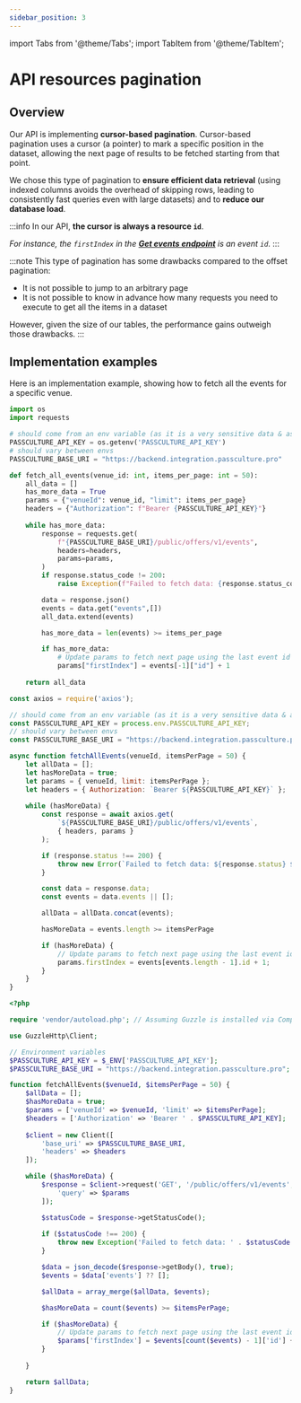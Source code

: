 ```yaml
---
sidebar_position: 3
---
```


import Tabs from '@theme/Tabs';
import TabItem from '@theme/TabItem';

# API resources pagination

## Overview
Our API is implementing **cursor-based pagination**. Cursor-based pagination uses a cursor (a pointer) to mark a specific position in the dataset, allowing the next page of results to be fetched starting from that point. 

We chose this type of pagination to **ensure efficient data retrieval** (using indexed columns avoids the overhead of skipping rows, leading to consistently fast queries even with large datasets) and to **reduce our database load**. 

:::info
In our API, **the cursor is always a resource `id`**.

_For instance, the `firstIndex` in the [**Get events endpoint**](/rest-api#tag/Event-offers/operation/GetEvents) is an event `id`_.
:::

:::note
This type of pagination has some drawbacks compared to the offset pagination:
- It is not possible to jump to an arbitrary page
- It is not possible to know in advance how many requests you need to execute to get all the items in a dataset

However, given the size of our tables, the performance gains outweigh those drawbacks.
:::

## Implementation examples

Here is an implementation example, showing how to fetch all the events for a specific venue.

<Tabs>
<TabItem value="python" label="Python">

```py
import os
import requests

# should come from an env variable (as it is a very sensitive data & as it varies between envs)
PASSCULTURE_API_KEY = os.getenv('PASSCULTURE_API_KEY')
# should vary between envs
PASSCULTURE_BASE_URI = "https://backend.integration.passculture.pro"

def fetch_all_events(venue_id: int, items_per_page: int = 50):
    all_data = []
    has_more_data = True
    params = {"venueId": venue_id, "limit": items_per_page}
    headers = {"Authorization": f"Bearer {PASSCULTURE_API_KEY}"}
    
    while has_more_data:
        response = requests.get(
            f"{PASSCULTURE_BASE_URI}/public/offers/v1/events",
            headers=headers,
            params=params,
        )
        if response.status_code != 200:
            raise Exception(f"Failed to fetch data: {response.status_code} {response.text}")

        data = response.json()
        events = data.get("events",[])
        all_data.extend(events)

        has_more_data = len(events) >= items_per_page

        if has_more_data:
            # Update params to fetch next page using the last event id + 1
            params["firstIndex"] = events[-1]["id"] + 1
    
    return all_data
```

</TabItem>

<TabItem value="javascript" label="Javascript">

```js
const axios = require('axios');

// should come from an env variable (as it is a very sensitive data & as it varies between envs)
const PASSCULTURE_API_KEY = process.env.PASSCULTURE_API_KEY;
// should vary between envs
const PASSCULTURE_BASE_URI = "https://backend.integration.passculture.pro";

async function fetchAllEvents(venueId, itemsPerPage = 50) {
    let allData = [];
    let hasMoreData = true;
    let params = { venueId, limit: itemsPerPage };
    let headers = { Authorization: `Bearer ${PASSCULTURE_API_KEY}` };
    
    while (hasMoreData) {
        const response = await axios.get(
            `${PASSCULTURE_BASE_URI}/public/offers/v1/events`,
            { headers, params }
        );

        if (response.status !== 200) {
            throw new Error(`Failed to fetch data: ${response.status} ${response.statusText}`);
        }

        const data = response.data;
        const events = data.events || [];

        allData = allData.concat(events);

        hasMoreData = events.length >= itemsPerPage

        if (hasMoreData) {
            // Update params to fetch next page using the last event id + 1
            params.firstIndex = events[events.length - 1].id + 1;
        } 
    }
}
```

</TabItem>
<TabItem value="php" label="PHP">

```php
<?php

require 'vendor/autoload.php'; // Assuming Guzzle is installed via Composer

use GuzzleHttp\Client;

// Environment variables
$PASSCULTURE_API_KEY = $_ENV['PASSCULTURE_API_KEY'];
$PASSCULTURE_BASE_URI = "https://backend.integration.passculture.pro";

function fetchAllEvents($venueId, $itemsPerPage = 50) {
    $allData = [];
    $hasMoreData = true;
    $params = ['venueId' => $venueId, 'limit' => $itemsPerPage];
    $headers = ['Authorization' => 'Bearer ' . $PASSCULTURE_API_KEY];
    
    $client = new Client([
        'base_uri' => $PASSCULTURE_BASE_URI,
        'headers' => $headers
    ]);

    while ($hasMoreData) {
        $response = $client->request('GET', '/public/offers/v1/events', [
            'query' => $params
        ]);

        $statusCode = $response->getStatusCode();
        
        if ($statusCode !== 200) {
            throw new Exception('Failed to fetch data: ' . $statusCode . ' ' . $response->getReasonPhrase());
        }

        $data = json_decode($response->getBody(), true);
        $events = $data['events'] ?? [];

        $allData = array_merge($allData, $events);

        $hasMoreData = count($events) >= $itemsPerPage;

        if ($hasMoreData) {
            // Update params to fetch next page using the last event id + 1
            $params['firstIndex'] = $events[count($events) - 1]['id'] + 1;
        }
       
    }

    return $allData;
}
```

</TabItem>

</Tabs>

